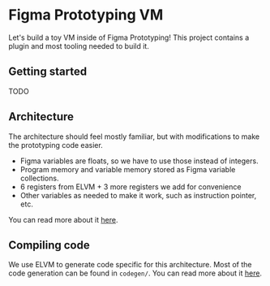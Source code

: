 # Figma Prototyping VM

Let's build a toy VM inside of Figma Prototyping! This project contains a
plugin and most tooling needed to build it.

## Getting started

TODO

## Architecture

The architecture should feel mostly familiar, but with modifications to make the
prototyping code easier.

- Figma variables are floats, so we have to use those instead of integers.
- Program memory and variable memory stored as Figma variable collections.
- 6 registers from ELVM + 3 more registers we add for convenience
- Other variables as needed to make it work, such as instruction pointer, etc.

You can read more about it
[here](ARCHITECTURE.md).

## Compiling code

We use ELVM to generate code specific for this architecture. Most of the code
generation can be found in `codegen/`. You can read more about it [here](codegen/CODEGEN.md).
